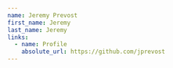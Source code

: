 ```yaml
---
name: Jeremy Prevost
first_name: Jeremy
last_name: Jeremy
links:
  - name: Profile
    absolute_url: https://github.com/jprevost
---
```


